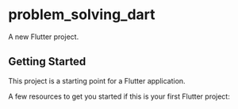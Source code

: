 # problem_solving_dart

A new Flutter project.

## Getting Started

This project is a starting point for a Flutter application.

A few resources to get you started if this is your first Flutter project:



